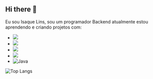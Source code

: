 ## Hi there 👋

Eu sou Isaque Lins, sou um programador Backend atualmente estou aprendendo e criando projetos com:
- <img src="https://img.shields.io/badge/CSS3-1572B6?style=for-the-badge&logo=css3&logoColor=white">
- <img src="https://img.shields.io/badge/HTML5-E34F26?style=for-the-badge&logo=html5&logoColor=white">
- <img src="https://img.shields.io/badge/JavaScript-F7DF1E?style=for-the-badge&logo=javascript&logoColor=black">
- <img src="https://img.shields.io/badge/React-20232A?style=for-the-badge&logo=react&logoColor=61DAFB">
- ![Java](https://img.shields.io/badge/java-%23ED8B00.svg?style=for-the-badge&logo=openjdk&logoColor=white)




![Top Langs](https://github-readme-stats.vercel.app/api/top-langs/?username=Isaquelins523&hide_progress=true)
